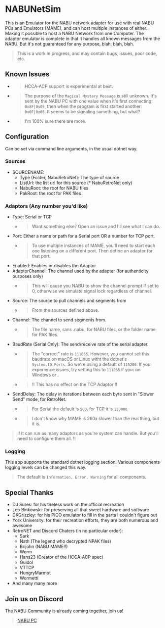 ﻿# NABUNetSim

This is an Emulator for the NABU network adapter for use with real NABU PCs and Emulators (MAME),
and can host multiple instances of either. Making it possible to host a NABU Network from one
Computer. The adaptor emulator is complete in that it handles all known messages from the NABU.
But it's not guaranteed for any purpose, blah, blah, blah.

> This is a work in progress, and may contain bugs, issues, poor code, etc.

## Known Issues

- > HCCA-ACP support is experimental at best.
- > The purpose of the `Magical Mystery Message` is still unknown. It's sent by the NABU PC
  with one value when it's first connecting: `0x8F|0x05`, then when the program is
  first started another: `0x0F|0x05`. It seems to be signaling something, but what?
- > I'm 100% sure there are more.

## Configuration

Can be set via command line arguments, in the usual dotnet way.

### Sources

- SOURCENAME:
  - Type (Folder, NabuRetroNet): The type of source
  - ListUrl: the list url for this source (* NabuRetroNet only)
  - NabuRoot: the root for NABU files
  - PakRoot: the root for PAK files

### Adaptors (Any number you'd like)

- Type: Serial or TCP
  - > Want something else? Open an issue and I'll see what I can do.
- Port: Either a name or path for a Serial port OR a number for TCP port.
  - > To use multiple instances of MAME, you'll need to start each one listening
    on a different port. Then define an adapter for that port.
- Enabled: Enables or disables the Adaptor
- AdaptorChannel: The channel used by the adapter (for authenticity purposes only)
  - > This will cause you NABU to show the channel prompt if set to 0, otherwise we
  simulate signal lock regardless of channel.
- Source: The source to pull channels and segments from
  - > From the sources defined above.
- Channel: The channel to send segments from.
  - > The file name, sans .nabu, for NABU files, or the folder name for PAK files.
- BaudRate (Serial Only): The send/receive rate of the serial adapter.
  - > The "correct" rate is `111865`. However, you cannot set this baudrate on
  macOS or Linux witht the dotnet's `System.IO.Ports`. So we're using a default of `115200`.
  If you experience issues, try setting this to `111865` if your on Windows or .
  - > !! This has no effect on the TCP Adaptor !!
- SendDelay: The delay in iterations between each byte sent in "Slower Send" mode, for RetroNet.
  - > For Serial the default is `500`, for TCP it is `130000`.
  - > I don't know why MAME is 260x slower than the real thing, but it is.

> !! It can run as many adaptors as you're system can handle. But you'll need to configure them all. !!

### Logging

This app supports the standard dotnet logging section. Various components logging levels can be changed
this way.

> The default is `Information, Error, Warning` for all components.

## Special Thanks

- DJ Sures: for his tireless work on the official recreation
- Leo Binkowski: for preserving all that sweet hardware and software
- DKGrizzley: for his PICO emulator to fill in the parts I couldn't figure out
- York University: for their recreation efforts, they are both numerous and awesome
- RetroNET and Discord Chaters (in no particular order):
  - Sark
  - Nath (The legend who decrypted NPAK files)
  - Brijohn (NABU MAME!!)
  - Worm
  - Hans23 (Creator of the HCCA-ACP spec)
  - Guidol
  - VTTCP
  - HungryMarmot
  - Wormetti
- And many many more

## Join us on Discord

The NABU Community is already coming together, join us!

> [NABU PC](https://discord.gg/NgxTXvND2A)
